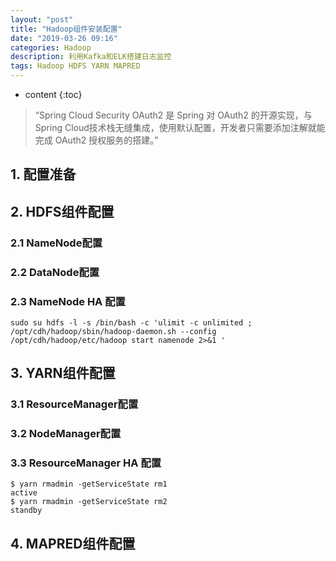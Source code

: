 ```yaml
---
layout: "post"
title: "Hadoop组件安装配置"
date: "2019-03-26 09:16"
categories: Hadoop
description: 利用Kafka和ELK搭建日志监控
tags: Hadoop HDFS YARN MAPRED
---
```


* content
{:toc}

<div class="postImg" style="background-image:url(http://carforeasy.cn/auth2.jpg)" ></div>

> “Spring Cloud Security OAuth2 是 Spring 对 OAuth2 的开源实现，与Spring Cloud技术栈无缝集成，使用默认配置，开发者只需要添加注解就能完成 OAuth2 授权服务的搭建。”

## 1. 配置准备


## 2. HDFS组件配置
### 2.1 NameNode配置

### 2.2 DataNode配置

### 2.3 NameNode HA 配置

```
sudo su hdfs -l -s /bin/bash -c 'ulimit -c unlimited ;  /opt/cdh/hadoop/sbin/hadoop-daemon.sh --config /opt/cdh/hadoop/etc/hadoop start namenode 2>&1 '
```

## 3. YARN组件配置
### 3.1 ResourceManager配置
### 3.2 NodeManager配置
### 3.3 ResourceManager HA 配置

```shell
$ yarn rmadmin -getServiceState rm1
active
$ yarn rmadmin -getServiceState rm2
standby
```

## 4. MAPRED组件配置
